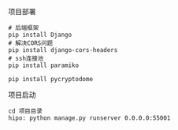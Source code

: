 
项目部署
``` shell
# 后端框架
pip install Django
# 解决CORS问题
pip install django-cors-headers
# ssh连接池
pip install paramiko

pip install pycryptodome
```

项目启动
```
cd 项目目录
hipo: python manage.py runserver 0.0.0.0:55001
```